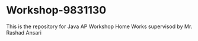 # Workshop-9831130
This is the repository for Java AP Workshop Home Works supervisod by Mr. Rashad Ansari
